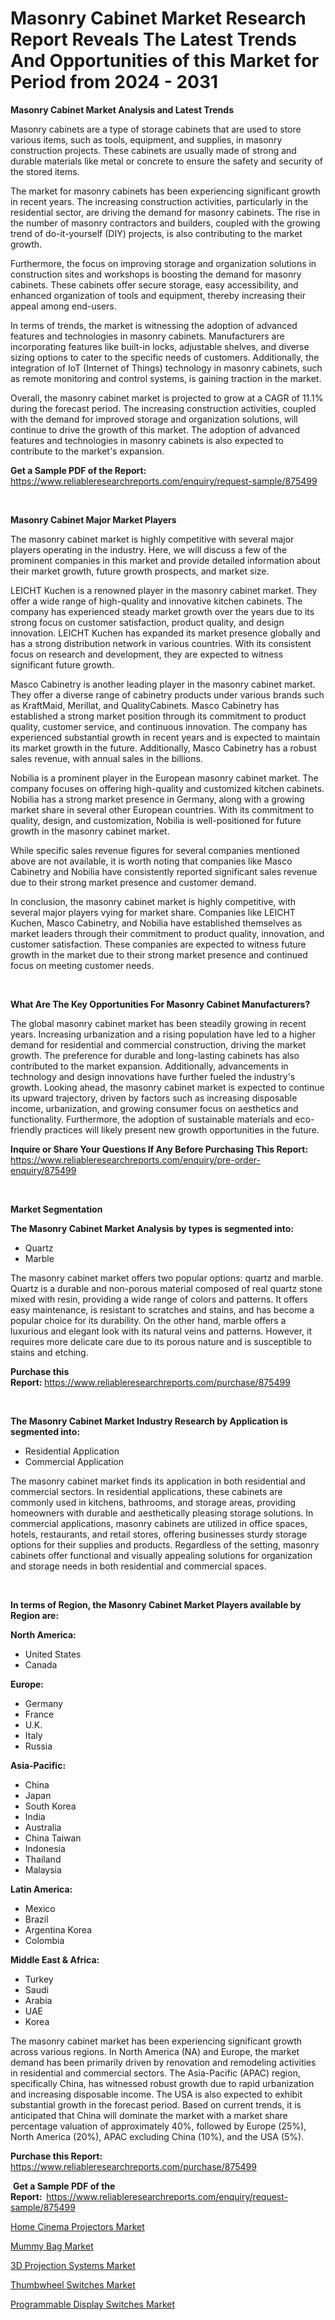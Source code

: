 <p><h1>Masonry Cabinet Market Research Report Reveals The Latest Trends And Opportunities of this Market for Period from 2024 - 2031</h1></p><p><strong>Masonry Cabinet Market Analysis and Latest Trends</strong></p>
<p><p>Masonry cabinets are a type of storage cabinets that are used to store various items, such as tools, equipment, and supplies, in masonry construction projects. These cabinets are usually made of strong and durable materials like metal or concrete to ensure the safety and security of the stored items.</p><p>The market for masonry cabinets has been experiencing significant growth in recent years. The increasing construction activities, particularly in the residential sector, are driving the demand for masonry cabinets. The rise in the number of masonry contractors and builders, coupled with the growing trend of do-it-yourself (DIY) projects, is also contributing to the market growth.</p><p>Furthermore, the focus on improving storage and organization solutions in construction sites and workshops is boosting the demand for masonry cabinets. These cabinets offer secure storage, easy accessibility, and enhanced organization of tools and equipment, thereby increasing their appeal among end-users.</p><p>In terms of trends, the market is witnessing the adoption of advanced features and technologies in masonry cabinets. Manufacturers are incorporating features like built-in locks, adjustable shelves, and diverse sizing options to cater to the specific needs of customers. Additionally, the integration of IoT (Internet of Things) technology in masonry cabinets, such as remote monitoring and control systems, is gaining traction in the market.</p><p>Overall, the masonry cabinet market is projected to grow at a CAGR of 11.1% during the forecast period. The increasing construction activities, coupled with the demand for improved storage and organization solutions, will continue to drive the growth of this market. The adoption of advanced features and technologies in masonry cabinets is also expected to contribute to the market's expansion.</p></p>
<p><strong>Get a Sample PDF of the Report:&nbsp;</strong> <a href="https://www.reliableresearchreports.com/enquiry/request-sample/875499">https://www.reliableresearchreports.com/enquiry/request-sample/875499</a></p>
<p>&nbsp;</p>
<p><strong>Masonry Cabinet Major Market Players</strong></p>
<p><p>The masonry cabinet market is highly competitive with several major players operating in the industry. Here, we will discuss a few of the prominent companies in this market and provide detailed information about their market growth, future growth prospects, and market size.</p><p>LEICHT Kuchen is a renowned player in the masonry cabinet market. They offer a wide range of high-quality and innovative kitchen cabinets. The company has experienced steady market growth over the years due to its strong focus on customer satisfaction, product quality, and design innovation. LEICHT Kuchen has expanded its market presence globally and has a strong distribution network in various countries. With its consistent focus on research and development, they are expected to witness significant future growth.</p><p>Masco Cabinetry is another leading player in the masonry cabinet market. They offer a diverse range of cabinetry products under various brands such as KraftMaid, Merillat, and QualityCabinets. Masco Cabinetry has established a strong market position through its commitment to product quality, customer service, and continuous innovation. The company has experienced substantial growth in recent years and is expected to maintain its market growth in the future. Additionally, Masco Cabinetry has a robust sales revenue, with annual sales in the billions.</p><p>Nobilia is a prominent player in the European masonry cabinet market. The company focuses on offering high-quality and customized kitchen cabinets. Nobilia has a strong market presence in Germany, along with a growing market share in several other European countries. With its commitment to quality, design, and customization, Nobilia is well-positioned for future growth in the masonry cabinet market.</p><p>While specific sales revenue figures for several companies mentioned above are not available, it is worth noting that companies like Masco Cabinetry and Nobilia have consistently reported significant sales revenue due to their strong market presence and customer demand.</p><p>In conclusion, the masonry cabinet market is highly competitive, with several major players vying for market share. Companies like LEICHT Kuchen, Masco Cabinetry, and Nobilia have established themselves as market leaders through their commitment to product quality, innovation, and customer satisfaction. These companies are expected to witness future growth in the market due to their strong market presence and continued focus on meeting customer needs.</p></p>
<p>&nbsp;</p>
<p><strong>What Are The Key Opportunities For Masonry Cabinet Manufacturers?</strong></p>
<p><p>The global masonry cabinet market has been steadily growing in recent years. Increasing urbanization and a rising population have led to a higher demand for residential and commercial construction, driving the market growth. The preference for durable and long-lasting cabinets has also contributed to the market expansion. Additionally, advancements in technology and design innovations have further fueled the industry's growth. Looking ahead, the masonry cabinet market is expected to continue its upward trajectory, driven by factors such as increasing disposable income, urbanization, and growing consumer focus on aesthetics and functionality. Furthermore, the adoption of sustainable materials and eco-friendly practices will likely present new growth opportunities in the future.</p></p>
<p><strong>Inquire or Share Your Questions If Any Before Purchasing This Report:</strong> <a href="https://www.reliableresearchreports.com/enquiry/pre-order-enquiry/875499">https://www.reliableresearchreports.com/enquiry/pre-order-enquiry/875499</a></p>
<p>&nbsp;</p>
<p><strong>Market Segmentation</strong></p>
<p><strong>The Masonry Cabinet Market Analysis by types is segmented into:</strong></p>
<p><ul><li>Quartz</li><li>Marble</li></ul></p>
<p><p>The masonry cabinet market offers two popular options: quartz and marble. Quartz is a durable and non-porous material composed of real quartz stone mixed with resin, providing a wide range of colors and patterns. It offers easy maintenance, is resistant to scratches and stains, and has become a popular choice for its durability. On the other hand, marble offers a luxurious and elegant look with its natural veins and patterns. However, it requires more delicate care due to its porous nature and is susceptible to stains and etching.</p></p>
<p><strong>Purchase this Report:&nbsp;</strong><a href="https://www.reliableresearchreports.com/purchase/875499">https://www.reliableresearchreports.com/purchase/875499</a></p>
<p>&nbsp;</p>
<p><strong>The Masonry Cabinet Market Industry Research by Application is segmented into:</strong></p>
<p><ul><li>Residential Application</li><li>Commercial Application</li></ul></p>
<p><p>The masonry cabinet market finds its application in both residential and commercial sectors. In residential applications, these cabinets are commonly used in kitchens, bathrooms, and storage areas, providing homeowners with durable and aesthetically pleasing storage solutions. In commercial applications, masonry cabinets are utilized in office spaces, hotels, restaurants, and retail stores, offering businesses sturdy storage options for their supplies and products. Regardless of the setting, masonry cabinets offer functional and visually appealing solutions for organization and storage needs in both residential and commercial spaces.</p></p>
<p>&nbsp;</p>
<p><strong>In terms of Region, the Masonry Cabinet Market Players available by Region are:</strong></p>
<p>
    <p> <strong> North America: </strong>
        <ul>
            <li>United States</li>
            <li>Canada</li>
        </ul>
        </p> 
    <p> <strong> Europe: </strong>
        <ul>
            <li>Germany</li>
            <li>France</li>
            <li>U.K.</li>
            <li>Italy</li>
            <li>Russia</li>
        </ul>
        </p> 
    <p> <strong> Asia-Pacific: </strong>
        <ul>
            <li>China</li>
            <li>Japan</li>
            <li>South Korea</li>
            <li>India</li>
            <li>Australia</li>
            <li>China Taiwan</li>
            <li>Indonesia</li>
            <li>Thailand</li>
            <li>Malaysia</li>
        </ul>
        </p> 
    <p> <strong> Latin America: </strong>
        <ul>
            <li>Mexico</li>
            <li>Brazil</li>
            <li>Argentina Korea</li>
            <li>Colombia</li>
        </ul>
        </p> 
    <p> <strong> Middle East & Africa: </strong>
        <ul>
            <li>Turkey</li>
            <li>Saudi</li>
            <li>Arabia</li>
            <li>UAE</li>
            <li>Korea</li>
        </ul>
    </p>
    </p>
<p><p>The masonry cabinet market has been experiencing significant growth across various regions. In North America (NA) and Europe, the market demand has been primarily driven by renovation and remodeling activities in residential and commercial sectors. The Asia-Pacific (APAC) region, specifically China, has witnessed robust growth due to rapid urbanization and increasing disposable income. The USA is also expected to exhibit substantial growth in the forecast period. Based on current trends, it is anticipated that China will dominate the market with a market share percentage valuation of approximately 40%, followed by Europe (25%), North America (20%), APAC excluding China (10%), and the USA (5%).</p></p>
<p><strong>Purchase this Report: </strong><a href="https://www.reliableresearchreports.com/purchase/875499">https://www.reliableresearchreports.com/purchase/875499</a></p>
<p>&nbsp;<strong>Get a Sample PDF of the Report:&nbsp;&nbsp;</strong><a href="https://www.reliableresearchreports.com/enquiry/request-sample/875499">https://www.reliableresearchreports.com/enquiry/request-sample/875499</a></p>
<p><strong></strong></p>
<p><p><a href="https://medium.com/@crystalpena2022/home-cinema-projectors-market-report-reveals-the-latest-trends-and-growth-opportunities-of-this-b488ae53099f">Home Cinema Projectors Market</a></p><p><a href="https://medium.com/@oralhayes565/mummy-bag-market-insights-into-market-cagr-market-trends-and-growth-strategies-6e8ef4f68aaa">Mummy Bag Market</a></p><p><a href="https://medium.com/@crystalpena2022/3d-projection-systems-market-the-key-to-successful-business-strategy-forecast-till-2031-595385a5f786">3D Projection Systems Market</a></p><p><a href="https://medium.com/@crystalpena2022/thumbwheel-switches-market-exploring-market-share-market-trends-and-future-growth-b90540078e5f">Thumbwheel Switches Market</a></p><p><a href="https://medium.com/@crystalpena2022/programmable-display-switches-market-share-evolution-and-market-growth-trends-2024-2031-a3010078f3fd">Programmable Display Switches Market</a></p></p>
